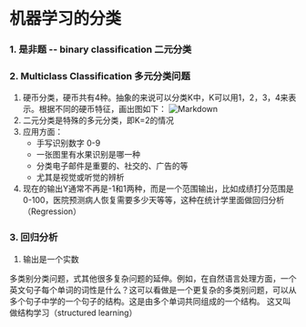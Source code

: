 # 机器学习的分类
### 1. 是非题 -- binary classification 二元分类
### 2. Multiclass Classification 多元分类问题
1. 硬币分类，硬币共有4种。抽象的来说可以分类K中，K可以用1，2，3，4来表示。根据不同的硬币特征，画出图如下：
![Markdown](http://i2.bvimg.com/602813/f6e710c42ab6a93b.png)
2. 二元分类是特殊的多元分类，即K=2的情况
3. 应用方面：
    * 手写识别数字 0-9
    * 一张图里有水果识别是哪一种
    * 分类电子邮件是重要的、社交的、广告的等
    * 尤其是视觉或听觉的辨析
4. 现在的输出Y通常不再是-1和1两种，而是一个范围输出，比如成绩打分范围是0-100，医院预测病人恢复需要多少天等等，这种在统计学里面做回归分析（Regression）
### 3. 回归分析
1. 输出是一个实数


多类别分类问题，式其他很多复杂问题的延伸。例如，在自然语言处理方面，一个英文句子每个单词的词性是什么？这可以看做是一个更复杂的多类别问题，可以从多个句子中学的一个句子的结构。这是由多个单词共同组成的一个结构。
这又叫做结构学习（structured learning）